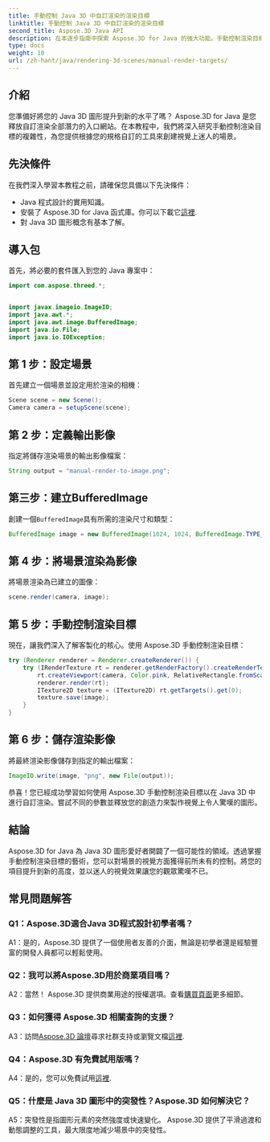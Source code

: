 ```yaml
---
title: 手動控制 Java 3D 中自訂渲染的渲染目標
linktitle: 手動控制 Java 3D 中自訂渲染的渲染目標
second_title: Aspose.3D Java API
description: 在本逐步指南中探索 Aspose.3D for Java 的強大功能。手動控制渲染目標以獲得令人驚嘆的自訂 Java 3D 圖形。
type: docs
weight: 10
url: /zh-hant/java/rendering-3d-scenes/manual-render-targets/
---
```

## 介紹

您準備好將您的 Java 3D 圖形提升到新的水平了嗎？ Aspose.3D for Java 是您釋放自訂渲染全部潛力的入口網站。在本教程中，我們將深入研究手動控制渲染目標的複雜性，為您提供根據您的規格自訂的工具來創建視覺上迷人的場景。

## 先決條件

在我們深入學習本教程之前，請確保您具備以下先決條件：

- Java 程式設計的實用知識。
- 安裝了 Aspose.3D for Java 函式庫。你可以下載它[這裡](https://releases.aspose.com/3d/java/).
- 對 Java 3D 圖形概念有基本了解。

## 導入包

首先，將必要的套件匯入到您的 Java 專案中：

```java
import com.aspose.threed.*;


import javax.imageio.ImageIO;
import java.awt.*;
import java.awt.image.BufferedImage;
import java.io.File;
import java.io.IOException;
```

## 第 1 步：設定場景

首先建立一個場景並設定用於渲染的相機：

```java
Scene scene = new Scene();
Camera camera = setupScene(scene);
```

## 第 2 步：定義輸出影像

指定將儲存渲染場景的輸出影像檔案：

```java
String output = "manual-render-to-image.png";
```

## 第三步：建立BufferedImage

創建一個`BufferedImage`具有所需的渲染尺寸和類型：

```java
BufferedImage image = new BufferedImage(1024, 1024, BufferedImage.TYPE_3BYTE_BGR);
```

## 第 4 步：將場景渲染為影像

將場景渲染為已建立的圖像：

```java
scene.render(camera, image);
```

## 第 5 步：手動控制渲染目標

現在，讓我們深入了解客製化的核心。使用 Aspose.3D 手動控制渲染目標：

```java
try (Renderer renderer = Renderer.createRenderer()) {
    try (IRenderTexture rt = renderer.getRenderFactory().createRenderTexture(new RenderParameters(), 1, image.getWidth(), image.getHeight())) {
        rt.createViewport(camera, Color.pink, RelativeRectangle.fromScale(0, 0, 1, 1));
        renderer.render(rt);
        ITexture2D texture = (ITexture2D) rt.getTargets().get(0);
        texture.save(image);
    }
}
```

## 第 6 步：儲存渲染影像

將最終渲染影像儲存到指定的輸出檔案：

```java
ImageIO.write(image, "png", new File(output));
```

恭喜！您已經成功學習如何使用 Aspose.3D 手動控制渲染目標以在 Java 3D 中進行自訂渲染。嘗試不同的參數並釋放您的創造力來製作視覺上令人驚嘆的圖形。

## 結論

Aspose.3D for Java 為 Java 3D 圖形愛好者開闢了一個可能性的領域。透過掌握手動控制渲染目標的藝術，您可以對場景的視覺方面獲得前所未有的控制。將您的項目提升到新的高度，並以迷人的視覺效果讓您的觀眾驚嘆不已。

## 常見問題解答

### Q1：Aspose.3D適合Java 3D程式設計初學者嗎？

A1：是的，Aspose.3D 提供了一個使用者友善的介面，無論是初學者還是經驗豐富的開發人員都可以輕鬆使用。

### Q2：我可以將Aspose.3D用於商業項目嗎？

 A2：當然！ Aspose.3D 提供商業用途的授權選項。查看[購買頁面](https://purchase.aspose.com/buy)更多細節。

### Q3：如何獲得 Aspose.3D 相關查詢的支援？

 A3：訪問[Aspose.3D 論壇](https://forum.aspose.com/c/3d/18)尋求社群支持或瀏覽文檔[這裡](https://reference.aspose.com/3d/java/).

### Q4：Aspose.3D 有免費試用版嗎？

A4：是的，您可以免費試用[這裡](https://releases.aspose.com/).

### Q5：什麼是 Java 3D 圖形中的突發性？Aspose.3D 如何解決它？

A5：突發性是指圖形元素的突然強度或快速變化。 Aspose.3D 提供了平滑過渡和動態調整的工具，最大限度地減少場景中的突發性。